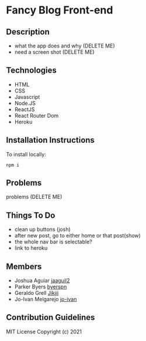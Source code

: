 # Fancy Blog Front-end

## Description
- what the app does and why (DELETE ME)
- need a screen shot (DELETE ME)

## Technologies
- HTML
- CSS
- Javascript
- Node.JS
- ReactJS
- React Router Dom
- Heroku

## Installation Instructions
To install locally:
```
npm i
```

## Problems
problems (DELETE ME)

## Things To Do
- clean up buttons (josh)
- after new post, go to either home or that post(show)
- the whole nav bar is selectable?
- link to heroku

## Members 
- Joshua Aguiar [jaaguil2](https://github.com/jaaguil2)
- Parker Byers  [byerspn](https://github.com/byerspn)
- Geraldo Grell [Jikjii](https://github.com/Jikjii)
- Jo-Ivan Melgarejo [jo-ivan](https://github.com/Jo-Ivan)

## Contribution Guidelines
MIT License Copyright (c) 2021
